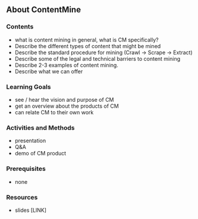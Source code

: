 ## About ContentMine

### Contents
* what is content mining in general, what is CM specifically?
* Describe the different types of content that might be mined
* Describe the standard procedure for mining (Crawl -> Scrape -> Extract)
* Describe some of the legal and technical barriers to content mining
* Describe 2-3 examples of content mining.
* Describe what we can offer


### Learning Goals

* see / hear the vision and purpose of CM
* get an overview about the products of CM
* can relate CM to their own work


### Activities and Methods

* presentation
* Q&A
* demo of CM product


### Prerequisites

* none

### Resources

* slides [LINK]